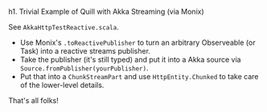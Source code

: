 h1. Trivial Example of Quill with Akka Streaming (via Monix)

See `AkkaHttpTestReactive.scala`. 

 - Use Monix's `.toReactivePublisher` to turn an arbitrary Observeable (or Task) into a reactive streams publisher.
 - Take the publisher (it's still typed) and put it into a Akka source via `Source.fromPublisher(yourPublisher)`.
 - Put that into a `ChunkStreamPart` and use `HttpEntity.Chunked` to take care of the lower-level details.
 
That's all folks!
